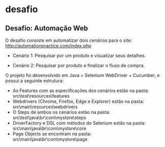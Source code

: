 # desafio

## Desafio: Automação Web

O desafio consiste em automatizar dois cenários para o site: http://automationpractice.com/index.php

- Cenário 1: Pesquisar por um produto e visualizar seus detalhes.

- Cenário 2: Pesquisar por produto e finalizar o fluxo de compra.

O projeto foi desenvolvido em Java + Selenium WebDriver + Cucumber, e possui a seguinte
estrutura:

- As Features com as especificações dos cenários estão na pasta: src\test\resources\features
- Webdrivers (Chrome, Firefox, Edge e Explorer) estão na pasta:  src\main\resources\webdrivers
- O Steps de ambos os cenários estão na pasta: src\test\java\br\com\mystore\steps
- DriverFactory e DSL com métodos do Selenium estão na pasta: src\main\java\br\com\mystore\core
- Page Objects se encontram na pasta: src\main\java\br\com\mystore\page